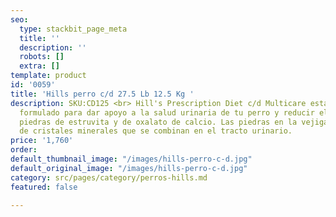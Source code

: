 ```yaml
---
seo:
  type: stackbit_page_meta
  title: ''
  description: ''
  robots: []
  extra: []
template: product
id: '0059'
title: 'Hills perro c/d 27.5 Lb 12.5 Kg '
description: SKU:CD125 <br> Hill's Prescription Diet c/d Multicare está especialmente
  formulado para dar apoyo a la salud urinaria de tu perro y reducir el riesgo de
  piedras de estruvita y de oxalato de calcio. Las piedras en la vejiga son colecciones
  de cristales minerales que se combinan en el tracto urinario.
price: '1,760'
order: 
default_thumbnail_image: "/images/hills-perro-c-d.jpg"
default_original_image: "/images/hills-perro-c-d.jpg"
category: src/pages/category/perros-hills.md
featured: false

---
```

